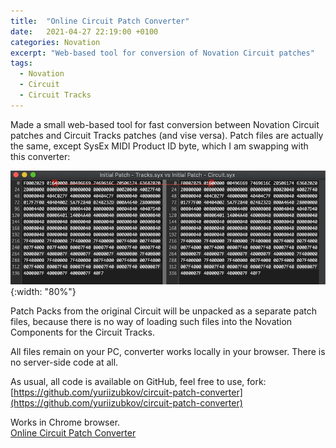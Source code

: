 ```yaml
---
title:  "Online Circuit Patch Converter"
date:   2021-04-27 22:19:00 +0100
categories: Novation
excerpt: "Web-based tool for conversion of Novation Circuit patches"
tags: 
  - Novation 
  - Circuit
  - Circuit Tracks
---
```


Made a small web-based tool for fast conversion between Novation Circuit patches and Circuit Tracks patches (and vise versa).
Patch files are actually the same, except SysEx MIDI Product ID byte, which I am swapping with this converter:

![Patch files diff](/assets/images/circuit-patches.jpeg){:width: "80%"}

Patch Packs from the original Circuit will be unpacked as a separate patch files, because there is no way of loading such files into the Novation Components for the Circuit Tracks.

All files remain on your PC, converter works locally in your browser. There is no server-side code at all.

As usual, all code is available on GitHub, feel free to use, fork:
[https://github.com/yuriizubkov/circuit-patch-converter](https://github.com/yuriizubkov/circuit-patch-converter)

Works in Chrome browser. <br/>
<a href="/circuit-patch-converter" class="btn btn--primary">Online Circuit Patch Converter</a>